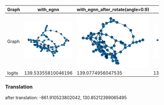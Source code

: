 | Graph | with_egnn | with_egnn_after_rotate(angle=0.9) | pmds | pmds_after_rotate | with_egnn_init_rotate |
|--------|------------|-------------------------|--------------------------|------|------|
| Graph | ![](with_egnn/graph_epoch_0_batch_0_graph_0.png) | ![](with_egnn_after_rotate/graph_epoch_0_batch_0_graph_0.png) | ![](pmds/graph_epoch_0_batch_0_graph_0.png) | ![](pmds_after_rotate/graph_epoch_0_batch_0_graph_0.png) |![](with_egnn_init_rotate/graph_epoch_0_batch_0_graph_0.png)
|logits|139.53355810046196|139.0774956047535|132.3173614293337|132.41612173616886| 138.7915958762169



### Translation

after translation: -861.910523802042, 130.85212399065495